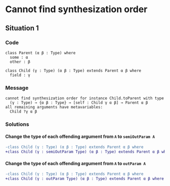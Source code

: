 # Cannot find synthesization order

## Situation 1

### Code

```lean
class Parent (α β : Type) where
  some : α
  other : β

class Child (γ : Type) (α β : Type) extends Parent α β where
  field : γ
```

### Message

```lean
cannot find synthesization order for instance Child.toParent with type
  (γ : Type) → {α β : Type} → [self : Child γ α β] → Parent α β
all remaining arguments have metavariables:
  Child ?γ α β
```

### Solutions

#### Change the type of each offending argument from `A` to `semiOutParam A`

```diff
-class Child (γ : Type) (α β : Type) extends Parent α β where
+class Child (γ : semiOutParam Type) (α β : Type) extends Parent α β where
```

#### Change the type of each offending argument from `A` to `outParam A`

```diff
-class Child (γ : Type) (α β : Type) extends Parent α β where
+class Child (γ : outParam Type) (α β : Type) extends Parent α β where
```
